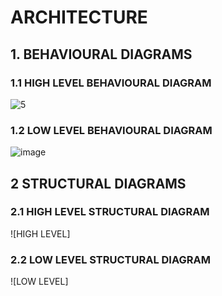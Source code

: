 
# ARCHITECTURE

## 1. BEHAVIOURAL DIAGRAMS

### 1.1 HIGH LEVEL BEHAVIOURAL DIAGRAM
![5](https://user-images.githubusercontent.com/46949702/157838233-f1376795-b0e5-4965-acc4-b3bacb70074f.png)


### 1.2 LOW LEVEL BEHAVIOURAL DIAGRAM

![image](https://user-images.githubusercontent.com/98839429/157843420-1e64df69-4382-493f-95d6-23821cb4caf4.png)

## 2 STRUCTURAL DIAGRAMS

### 2.1 HIGH LEVEL STRUCTURAL DIAGRAM

![HIGH LEVEL]

### 2.2 LOW LEVEL STRUCTURAL DIAGRAM

![LOW LEVEL]

